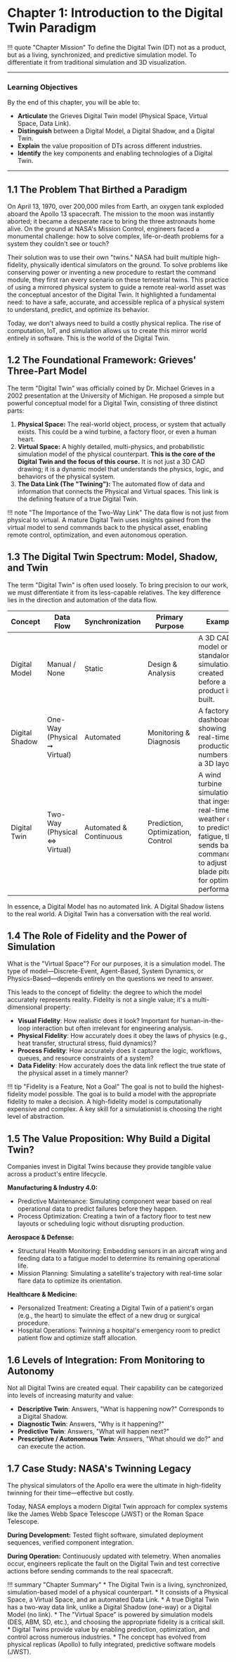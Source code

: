 # Chapter 1: Introduction to the Digital Twin Paradigm

!!! quote "Chapter Mission"
    To define the Digital Twin (DT) not as a product, but as a living, synchronized, and predictive simulation model. To differentiate it from traditional simulation and 3D visualization.

---

### Learning Objectives

By the end of this chapter, you will be able to:

*   **Articulate** the Grieves Digital Twin model (Physical Space, Virtual Space, Data Link).
*   **Distinguish** between a Digital Model, a Digital Shadow, and a Digital Twin.
*   **Explain** the value proposition of DTs across different industries.
*   **Identify** the key components and enabling technologies of a Digital Twin.

---

## 1.1 The Problem That Birthed a Paradigm

On April 13, 1970, over 200,000 miles from Earth, an oxygen tank exploded aboard the Apollo 13 spacecraft. The mission to the moon was instantly aborted; it became a desperate race to bring the three astronauts home alive. On the ground at NASA's Mission Control, engineers faced a monumental challenge: how to solve complex, life-or-death problems for a system they couldn't see or touch?

Their solution was to use their own "twins." NASA had built multiple high-fidelity, physically identical simulators on the ground. To solve problems like conserving power or inventing a new procedure to restart the command module, they first ran every scenario on these terrestrial twins. This practice of using a mirrored physical system to guide a remote real-world asset was the conceptual ancestor of the Digital Twin. It highlighted a fundamental need: to have a safe, accurate, and accessible replica of a physical system to understand, predict, and optimize its behavior.

Today, we don't always need to build a costly physical replica. The rise of computation, IoT, and simulation allows us to create this mirror world entirely in software. This is the world of the Digital Twin.

## 1.2 The Foundational Framework: Grieves' Three-Part Model

The term "Digital Twin" was officially coined by Dr. Michael Grieves in a 2002 presentation at the University of Michigan. He proposed a simple but powerful conceptual model for a Digital Twin, consisting of three distinct parts:

1.  **Physical Space:** The real-world object, process, or system that actually exists. This could be a wind turbine, a factory floor, or even a human heart.
2.  **Virtual Space:** A highly detailed, multi-physics, and probabilistic simulation model of the physical counterpart. **This is the core of the Digital Twin and the focus of this course.** It is not just a 3D CAD drawing; it is a dynamic model that understands the physics, logic, and behaviors of the physical system.
3.  **The Data Link (The "Twining"):** The automated flow of data and information that connects the Physical and Virtual spaces. This link is the defining feature of a true Digital Twin.


!!! note "The Importance of the Two-Way Link"
    The data flow is not just from physical to virtual. A mature Digital Twin uses insights gained from the virtual model to send commands back to the physical asset, enabling remote control, optimization, and even autonomous operation.

## 1.3 The Digital Twin Spectrum: Model, Shadow, and Twin

The term "Digital Twin" is often used loosely. To bring precision to our work, we must differentiate it from its less-capable relatives. The key difference lies in the direction and automation of the data flow.

| Concept        | Data Flow                      | Synchronization          | Primary Purpose            | Example                                                                 |
|----------------|--------------------------------|--------------------------|--------------------------------------------------------------------------|-------------------------------------------------------------------------|
| Digital Model  | Manual / None                  | Static                   | Design & Analysis          | A 3D CAD model or a standalone simulation created before a product is built. |
| Digital Shadow | One-Way (Physical ➞ Virtual)   | Automated                | Monitoring & Diagnosis     | A factory dashboard showing real-time production numbers on a 3D layout. |
| Digital Twin   | Two-Way (Physical ⇔ Virtual)   | Automated & Continuous   | Prediction, Optimization, Control | A wind turbine simulation that ingests real-time weather data to predict fatigue, then sends back commands to adjust blade pitch for optimal performance. |

In essence, a Digital Model has no automated link. A Digital Shadow listens to the real world. A Digital Twin has a conversation with the real world.

## 1.4 The Role of Fidelity and the Power of Simulation

What is the "Virtual Space"? For our purposes, it is a simulation model. The type of model—Discrete-Event, Agent-Based, System Dynamics, or Physics-Based—depends entirely on the questions we need to answer.

This leads to the concept of fidelity: the degree to which the model accurately represents reality. Fidelity is not a single value; it's a multi-dimensional property:

- **Visual Fidelity**: How realistic does it look? Important for human-in-the-loop interaction but often irrelevant for engineering analysis.
- **Physical Fidelity**: How accurately does it obey the laws of physics (e.g., heat transfer, structural stress, fluid dynamics)?
- **Process Fidelity**: How accurately does it capture the logic, workflows, queues, and resource constraints of a system?
- **Data Fidelity**: How accurately does the data link reflect the true state of the physical asset in a timely manner?

!!! tip "Fidelity is a Feature, Not a Goal"
    The goal is not to build the highest-fidelity model possible. The goal is to build a model with the appropriate fidelity to make a decision. A high-fidelity model is computationally expensive and complex. A key skill for a simulationist is choosing the right level of abstraction.

## 1.5 The Value Proposition: Why Build a Digital Twin?

Companies invest in Digital Twins because they provide tangible value across a product's entire lifecycle.

**Manufacturing & Industry 4.0:**
- Predictive Maintenance: Simulating component wear based on real operational data to predict failures before they happen.
- Process Optimization: Creating a twin of a factory floor to test new layouts or scheduling logic without disrupting production.

**Aerospace & Defense:**
- Structural Health Monitoring: Embedding sensors in an aircraft wing and feeding data to a fatigue model to determine its remaining operational life.
- Mission Planning: Simulating a satellite's trajectory with real-time solar flare data to optimize its orientation.

**Healthcare & Medicine:**
- Personalized Treatment: Creating a Digital Twin of a patient's organ (e.g., the heart) to simulate the effect of a new drug or surgical procedure.
- Hospital Operations: Twinning a hospital's emergency room to predict patient flow and optimize staff allocation.

## 1.6 Levels of Integration: From Monitoring to Autonomy

Not all Digital Twins are created equal. Their capability can be categorized into levels of increasing maturity and value:

- **Descriptive Twin**: Answers, "What is happening now?" Corresponds to a Digital Shadow.
- **Diagnostic Twin**: Answers, "Why is it happening?"
- **Predictive Twin**: Answers, "What will happen next?"
- **Prescriptive / Autonomous Twin**: Answers, "What should we do?" and can execute the action.

## 1.7 Case Study: NASA's Twinning Legacy

The physical simulators of the Apollo era were the ultimate in high-fidelity twinning for their time—effective but costly.

Today, NASA employs a modern Digital Twin approach for complex systems like the James Webb Space Telescope (JWST) or the Roman Space Telescope.

**During Development:** Tested flight software, simulated deployment sequences, verified component integration.

**During Operation:** Continuously updated with telemetry. When anomalies occur, engineers replicate the fault on the Digital Twin and test corrective actions before sending commands to the real spacecraft.

!!! summary "Chapter Summary"
    * The Digital Twin is a living, synchronized, simulation-based model of a physical counterpart.
    * It consists of a Physical Space, a Virtual Space, and an automated Data Link.
    * A true Digital Twin has a two-way data link, unlike a Digital Shadow (one-way) or a Digital Model (no link).
    * The "Virtual Space" is powered by simulation models (DES, ABM, SD, etc.), and choosing the appropriate fidelity is a critical skill.
    * Digital Twins provide value by enabling prediction, optimization, and control across numerous industries.
    * The concept has evolved from physical replicas (Apollo) to fully integrated, predictive software models (JWST).
